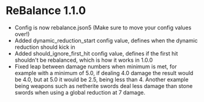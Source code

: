 # ReBalance 1.1.0
- Config is now rebalance.json5 (Make sure to move your config values over!)
- Added dynamic_reduction_start config value, defines when the dynamic reduction should kick in
- Added should_ignore_first_hit config value, defines if the first hit shouldn't be rebalanced, which is how it works in 1.0.0
- Fixed leap between damage numbers when minimum is met, for example with a minimum of 5.0, if dealing 4.0 damage the result would be 4.0, but at 5.0 it would be 2.5, being less than 4. Another example being weapons such as netherite swords deal less damage than stone swords when using a global reduction at 7 damage.